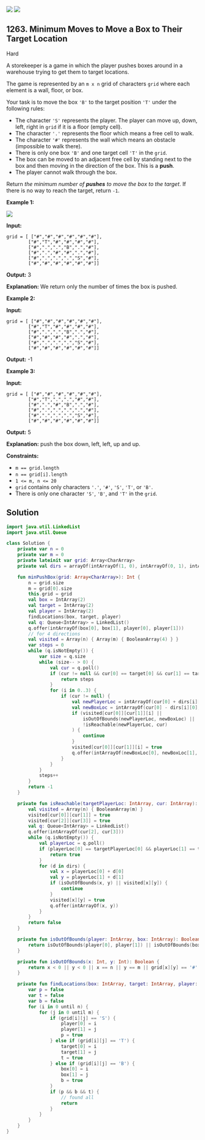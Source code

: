 [![](https://img.shields.io/github/stars/javadev/LeetCode-in-Kotlin?label=Stars&style=flat-square)](https://github.com/javadev/LeetCode-in-Kotlin)
[![](https://img.shields.io/github/forks/javadev/LeetCode-in-Kotlin?label=Fork%20me%20on%20GitHub%20&style=flat-square)](https://github.com/javadev/LeetCode-in-Kotlin/fork)

## 1263\. Minimum Moves to Move a Box to Their Target Location

Hard

A storekeeper is a game in which the player pushes boxes around in a warehouse trying to get them to target locations.

The game is represented by an `m x n` grid of characters `grid` where each element is a wall, floor, or box.

Your task is to move the box `'B'` to the target position `'T'` under the following rules:

*   The character `'S'` represents the player. The player can move up, down, left, right in `grid` if it is a floor (empty cell).
*   The character `'.'` represents the floor which means a free cell to walk.
*   The character `'#'` represents the wall which means an obstacle (impossible to walk there).
*   There is only one box `'B'` and one target cell `'T'` in the `grid`.
*   The box can be moved to an adjacent free cell by standing next to the box and then moving in the direction of the box. This is a **push**.
*   The player cannot walk through the box.

Return _the minimum number of **pushes** to move the box to the target_. If there is no way to reach the target, return `-1`.

**Example 1:**

![](https://assets.leetcode.com/uploads/2019/11/06/sample_1_1620.png)

**Input:**

    grid = [ ["#","#","#","#","#","#"],
            ["#","T","#","#","#","#"],
            ["#",".",".","B",".","#"],
            ["#",".","#","#",".","#"],
            ["#",".",".",".","S","#"],
            ["#","#","#","#","#","#"]]

**Output:** 3

**Explanation:** We return only the number of times the box is pushed.

**Example 2:**

**Input:**

    grid = [ ["#","#","#","#","#","#"],
            ["#","T","#","#","#","#"],
            ["#",".",".","B",".","#"],
            ["#","#","#","#",".","#"],
            ["#",".",".",".","S","#"],
            ["#","#","#","#","#","#"]]

**Output:** -1

**Example 3:**

**Input:**

    grid = [ ["#","#","#","#","#","#"],
            ["#","T",".",".","#","#"],
            ["#",".","#","B",".","#"],
            ["#",".",".",".",".","#"],
            ["#",".",".",".","S","#"],
            ["#","#","#","#","#","#"]]

**Output:** 5

**Explanation:** push the box down, left, left, up and up.

**Constraints:**

*   `m == grid.length`
*   `n == grid[i].length`
*   `1 <= m, n <= 20`
*   `grid` contains only characters `'.'`, `'#'`, `'S'`, `'T'`, or `'B'`.
*   There is only one character `'S'`, `'B'`, and `'T'` in the `grid`.

## Solution

```kotlin
import java.util.LinkedList
import java.util.Queue

class Solution {
    private var n = 0
    private var m = 0
    private lateinit var grid: Array<CharArray>
    private val dirs = arrayOf(intArrayOf(1, 0), intArrayOf(0, 1), intArrayOf(-1, 0), intArrayOf(0, -1))

    fun minPushBox(grid: Array<CharArray>): Int {
        n = grid.size
        m = grid[0].size
        this.grid = grid
        val box = IntArray(2)
        val target = IntArray(2)
        val player = IntArray(2)
        findLocations(box, target, player)
        val q: Queue<IntArray> = LinkedList()
        q.offer(intArrayOf(box[0], box[1], player[0], player[1]))
        // for 4 directions
        val visited = Array(n) { Array(m) { BooleanArray(4) } }
        var steps = 0
        while (q.isNotEmpty()) {
            var size = q.size
            while (size-- > 0) {
                val cur = q.poll()
                if (cur != null && cur[0] == target[0] && cur[1] == target[1]) {
                    return steps
                }
                for (i in 0..3) {
                    if (cur != null) {
                        val newPlayerLoc = intArrayOf(cur[0] + dirs[i][0], cur[1] + dirs[i][1])
                        val newBoxLoc = intArrayOf(cur[0] - dirs[i][0], cur[1] - dirs[i][1])
                        if (visited[cur[0]][cur[1]][i] ||
                            isOutOfBounds(newPlayerLoc, newBoxLoc) ||
                            !isReachable(newPlayerLoc, cur)
                        ) {
                            continue
                        }
                        visited[cur[0]][cur[1]][i] = true
                        q.offer(intArrayOf(newBoxLoc[0], newBoxLoc[1], cur[0], cur[1]))
                    }
                }
            }
            steps++
        }
        return -1
    }

    private fun isReachable(targetPlayerLoc: IntArray, cur: IntArray): Boolean {
        val visited = Array(n) { BooleanArray(m) }
        visited[cur[0]][cur[1]] = true
        visited[cur[2]][cur[3]] = true
        val q: Queue<IntArray> = LinkedList()
        q.offer(intArrayOf(cur[2], cur[3]))
        while (q.isNotEmpty()) {
            val playerLoc = q.poll()
            if (playerLoc[0] == targetPlayerLoc[0] && playerLoc[1] == targetPlayerLoc[1]) {
                return true
            }
            for (d in dirs) {
                val x = playerLoc[0] + d[0]
                val y = playerLoc[1] + d[1]
                if (isOutOfBounds(x, y) || visited[x][y]) {
                    continue
                }
                visited[x][y] = true
                q.offer(intArrayOf(x, y))
            }
        }
        return false
    }

    private fun isOutOfBounds(player: IntArray, box: IntArray): Boolean {
        return isOutOfBounds(player[0], player[1]) || isOutOfBounds(box[0], box[1])
    }

    private fun isOutOfBounds(x: Int, y: Int): Boolean {
        return x < 0 || y < 0 || x == n || y == m || grid[x][y] == '#'
    }

    private fun findLocations(box: IntArray, target: IntArray, player: IntArray) {
        var p = false
        var t = false
        var b = false
        for (i in 0 until n) {
            for (j in 0 until m) {
                if (grid[i][j] == 'S') {
                    player[0] = i
                    player[1] = j
                    p = true
                } else if (grid[i][j] == 'T') {
                    target[0] = i
                    target[1] = j
                    t = true
                } else if (grid[i][j] == 'B') {
                    box[0] = i
                    box[1] = j
                    b = true
                }
                if (p && b && t) {
                    // found all
                    return
                }
            }
        }
    }
}
```